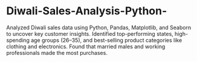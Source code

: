 # Diwali-Sales-Analysis-Python-
Analyzed Diwali sales data using Python, Pandas, Matplotlib, and Seaborn to uncover key customer insights. Identified top-performing states, high-spending age groups (26–35), and best-selling product categories like clothing and electronics. Found that married males and working professionals made the most purchases.
